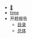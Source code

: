 - [:hatching_chick:](/docs/README.md)
- [time](/docs/time.md)
- 开题报告
  - [目录](/docs/Thesis-Proposal/content.md)
  - [总体](/docs/Thesis-Proposal/README.md)
